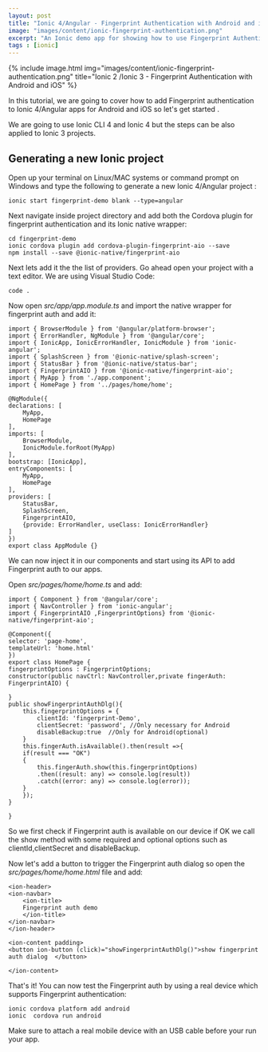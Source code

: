 ```yaml
---
layout: post
title: "Ionic 4/Angular - Fingerprint Authentication with Android and iOS"
image: "images/content/ionic-fingerprint-authentication.png"
excerpt: "An Ionic demo app for showing how to use Fingerprint Authentication with Android and iOS if it is available" 
tags : [ionic]
---
```


{% include image.html 
    img="images/content/ionic-fingerprint-authentication.png" 
    title="Ionic 2 /Ionic 3 - Fingerprint Authentication with Android and iOS" 
%}


In this tutorial, we are going to cover how to add Fingerprint authentication to Ionic 4/Angular apps for Android and iOS so let's get started .

We are going to use Ionic CLI 4 and Ionic 4 but the steps can be also applied to Ionic 3 projects.

## Generating a new Ionic project 

Open up your terminal on Linux/MAC systems or command prompt on Windows and type the following to generate 
a new Ionic 4/Angular project :

    ionic start fingerprint-demo blank --type=angular 

Next navigate inside project directory and add both the Cordova plugin for fingerprint authentication and 
its Ionic native wrapper:

    cd fingerprint-demo 
    ionic cordova plugin add cordova-plugin-fingerprint-aio --save 
    npm install --save @ionic-native/fingerprint-aio

Next lets add it the the list of providers. Go ahead open your project with a text editor. We are using 
Visual Studio Code: 

    code .

Now open <em>src/app/app.module.ts</em> and import the native wrapper for fingerprint auth and add it: 

    import { BrowserModule } from '@angular/platform-browser';
    import { ErrorHandler, NgModule } from '@angular/core';
    import { IonicApp, IonicErrorHandler, IonicModule } from 'ionic-angular';
    import { SplashScreen } from '@ionic-native/splash-screen';
    import { StatusBar } from '@ionic-native/status-bar';
    import { FingerprintAIO } from '@ionic-native/fingerprint-aio';
    import { MyApp } from './app.component';
    import { HomePage } from '../pages/home/home';

    @NgModule({
    declarations: [
        MyApp,
        HomePage
    ],
    imports: [
        BrowserModule,
        IonicModule.forRoot(MyApp)
    ],
    bootstrap: [IonicApp],
    entryComponents: [
        MyApp,
        HomePage
    ],
    providers: [
        StatusBar,
        SplashScreen,
        FingerprintAIO,
        {provide: ErrorHandler, useClass: IonicErrorHandler}
    ]
    })
    export class AppModule {}

We can now inject it in our components and start using its API to add Fingerprint auth to our apps.

Open <em>src/pages/home/home.ts</em> and add: 

    import { Component } from '@angular/core';
    import { NavController } from 'ionic-angular';
    import { FingerprintAIO ,FingerprintOptions} from '@ionic-native/fingerprint-aio';

    @Component({
    selector: 'page-home',
    templateUrl: 'home.html'
    })
    export class HomePage {
    fingerprintOptions : FingerprintOptions;
    constructor(public navCtrl: NavController,private fingerAuth: FingerprintAIO) {

    }
    public showFingerprintAuthDlg(){
        this.fingerprintOptions = {
            clientId: 'fingerprint-Demo',
            clientSecret: 'password', //Only necessary for Android
            disableBackup:true  //Only for Android(optional)
        }
        this.fingerAuth.isAvailable().then(result =>{
        if(result === "OK")
        {
            this.fingerAuth.show(this.fingerprintOptions)
            .then((result: any) => console.log(result))
            .catch((error: any) => console.log(error));
        }
        });
    }

    }


So we first check if Fingerprint auth is available on our device if OK we call the show method with some
required and optional options such as clientId,clientSecret and disableBackup.

Now let's add a button to trigger the Fingerprint auth dialog so open the <em>src/pages/home/home.html</em> file and add: 

    <ion-header>
    <ion-navbar>
        <ion-title>
        Fingerprint auth demo
        </ion-title>
    </ion-navbar>
    </ion-header>

    <ion-content padding>
    <button ion-button (click)="showFingerprintAuthDlg()">show fingerprint auth dialog  </button>
    
    </ion-content>
 
 That's it! You can now test the Fingerprint auth by using a real device which supports Fingerprint authentication: 

    ionic cordova platform add android 
    ionic  cordova run android 

Make sure to attach a real mobile device with an USB cable before your run your app.

